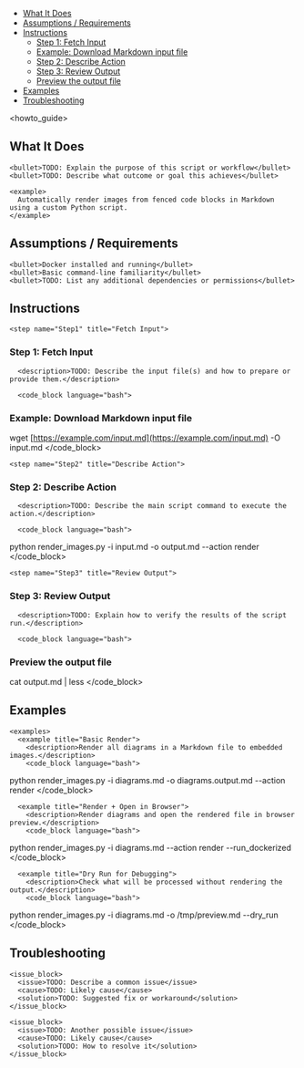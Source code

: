 <!-- toc -->

- [What It Does](#what-it-does)
- [Assumptions / Requirements](#assumptions--requirements)
- [Instructions](#instructions)
  * [Step 1: Fetch Input](#step-1-fetch-input)
  * [Example: Download Markdown input file](#example-download-markdown-input-file)
  * [Step 2: Describe Action](#step-2-describe-action)
  * [Step 3: Review Output](#step-3-review-output)
  * [Preview the output file](#preview-the-output-file)
- [Examples](#examples)
- [Troubleshooting](#troubleshooting)

<!-- tocstop -->

<!--
LLM Instruction:
- Use this XML template to generate structured documentation.
- Wherever CLI examples are required, insert them inside <code_block language="bash"> ... </code_block>.
- Do not use <command> or inline code for full command-line blocks.
- Replace TODO: with actual content based on the script's usage.
- Remove all LLM instruction tags in the final output.
- The final output should be a Markdown file.
- In the <examples> section, provide real or illustrative examples that match the script's use case.
- Do not modify any of the heading names or structure or the template.
- Information entered should be crisp and concise and accurate based on the script.
- Add appropriate examples based on the script wherever necessary.
-->

<howto_guide>

  <title>How-To Guide: script.py</title>

  <section name="WhatItDoes">

# What It Does

    <bullet>TODO: Explain the purpose of this script or workflow</bullet>
    <bullet>TODO: Describe what outcome or goal this achieves</bullet>

    <example>
      Automatically render images from fenced code blocks in Markdown using a custom Python script.
    </example>

  </section>

  <section name="AssumptionsRequirements">

## Assumptions / Requirements

    <bullet>Docker installed and running</bullet>
    <bullet>Basic command-line familiarity</bullet>
    <bullet>TODO: List any additional dependencies or permissions</bullet>

  </section>

  <section name="Instructions">

## Instructions

    <step name="Step1" title="Fetch Input">

### Step 1: Fetch Input

      <description>TODO: Describe the input file(s) and how to prepare or provide them.</description>

      <code_block language="bash">

### Example: Download Markdown input file

wget [https://example.com/input.md](https://example.com/input.md) -O input.md
</code_block> </step>

    <step name="Step2" title="Describe Action">

### Step 2: Describe Action

      <description>TODO: Describe the main script command to execute the action.</description>

      <code_block language="bash">

python render_images.py -i input.md -o output.md --action render </code_block>
</step>

    <step name="Step3" title="Review Output">

### Step 3: Review Output

      <description>TODO: Explain how to verify the results of the script run.</description>

      <code_block language="bash">

### Preview the output file

cat output.md | less </code_block> </step>

  </section>

  <section name="Examples">

## Examples

    <examples>
      <example title="Basic Render">
        <description>Render all diagrams in a Markdown file to embedded images.</description>
        <code_block language="bash">

python render_images.py -i diagrams.md -o diagrams.output.md --action render
</code_block> </example>

      <example title="Render + Open in Browser">
        <description>Render diagrams and open the rendered file in browser preview.</description>
        <code_block language="bash">

python render_images.py -i diagrams.md --action render --run_dockerized
</code_block> </example>

      <example title="Dry Run for Debugging">
        <description>Check what will be processed without rendering the output.</description>
        <code_block language="bash">

python render_images.py -i diagrams.md -o /tmp/preview.md --dry_run
</code_block> </example> </examples>

  </section>

  <section name="Troubleshooting">

## Troubleshooting

    <issue_block>
      <issue>TODO: Describe a common issue</issue>
      <cause>TODO: Likely cause</cause>
      <solution>TODO: Suggested fix or workaround</solution>
    </issue_block>

    <issue_block>
      <issue>TODO: Another possible issue</issue>
      <cause>TODO: Likely cause</cause>
      <solution>TODO: How to resolve it</solution>
    </issue_block>

  </section>
</howto_guide>
